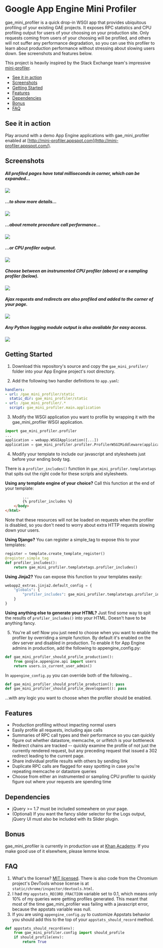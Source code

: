 # Google App Engine Mini Profiler

gae_mini_profiler is a quick drop-in WSGI app that provides ubiquitous profiling of your existing GAE projects. It exposes RPC statistics and CPU profiling output for users of your choosing on your production site. Only requests coming from users of your choosing will be profiled, and others will not suffer any performance degradation, so you can use this profiler to learn about production performance without stressing about slowing users down. See screenshots and features below.

This project is heavily inspired by the Stack Exchange team's impressive [mini-profiler](http://miniprofiler.com/).

* [See it in action](#see-it-in-action)
* [Screenshots](#screenshots)
* [Getting Started](#getting-started)
* [Features](#features)
* [Dependencies](#dependencies)
* [Bonus](#bonus)
* [FAQ](#faq)

## See it in action

Play around with a demo App Engine applications with gae_mini_profiler enabled at [http://mini-profiler.appspot.com](http://mini-profiler.appspot.com/).

## Screenshots

##### All profiled pages have total milliseconds in corner, which can be expanded...
![](http://i.imgur.com/Nqdtu.png)

##### ...to show more details...
![](http://i.imgur.com/sjxE7.png)

##### ...about remote procedure call performance...
![](http://i.imgur.com/C29gC.png)

##### ...or CPU profiler output.
![](http://i.imgur.com/XcBxG.png)

##### Choose between an instrumented CPU profiler (above) or a sampling profiler (below).
![](http://i.imgur.com/KiwHv.png)

##### Ajax requests and redirects are also profiled and added to the corner of your page.
![](http://i.imgur.com/8gS4D.png)

##### Any Python logging module output is also available for easy access.
![](http://i.imgur.com/6382r.png)


## Getting Started

1. Download this repository's source and copy the `gae_mini_profiler/` folder into your App Engine project's root directory.

2. Add the following two handler definitions to `app.yaml`:

  ```yaml
  handlers:
  - url: /gae_mini_profiler/static
    static_dir: gae_mini_profiler/static
  - url: /gae_mini_profiler/.*
    script: gae_mini_profiler.main.application
  ```

3. Modify the WSGI application you want to profile by wrapping it with the gae_mini_profiler WSGI application.

  ```python
  import gae_mini_profiler.profiler
  ...
  application = webapp.WSGIApplication([...])
  application = gae_mini_profiler.profiler.ProfilerWSGIMiddleware(application)
  ```

4. Modify your template to include our javascript and stylesheets just before your ending body tag.

  There is a `profiler_includes()` function in `gae_mini_profiler.templatetags` that spits out the right code for these scripts and stylesheets.

  **Using any template engine of your choice?** Call this function at the end of your template:

  ```html
          ...
          {% profiler_includes %}
      </body>
  </html>
  ```

  Note that these resources will not be loaded on requests when the profiler is disabled, so you don't need to worry about extra HTTP requests slowing down your users.

  **Using Django?** You can register a simple_tag to expose this to your templates:


  ```python
  register = template.create_template_register()
  @register.simple_tag
  def profiler_includes():
      return gae_mini_profiler.templatetags.profiler_includes()
  ```

  **Using Jinja2?** You can expose this function to your templates easily:

  ```python
  webapp2_extras.jinja2.default_config = {
      "globals": {
          "profiler_includes": gae_mini_profiler.templatetags.profiler_includes
      }
  }
  ```

  **Using anything else to generate your HTML?** Just find some way to spit the results of `profiler_includes()` into your HTML. Doesn't have to be anything fancy.

5. You're all set! Now you just need to choose when you want to enable the profiler by overriding a simple function. By default it's enabled on the dev server and disabled in production. To enable it for App Engine admins in production, add the following to appengine_config.py:

  ```python
  def gae_mini_profiler_should_profile_production():
      from google.appengine.api import users
      return users.is_current_user_admin()
  ```

  In `appengine_config.py` you can override both of the following...

  ```python
  def gae_mini_profiler_should_profile_production(): pass
  def gae_mini_profiler_should_profile_development(): pass
  ```
  ...with any logic you want to choose when the profiler should be enabled.


## Features

* Production profiling without impacting normal users
* Easily profile all requests, including ajax calls
* Summaries of RPC call types and their performance so you can quickly figure out whether datastore, memcache, or urlfetch is your bottleneck
* Redirect chains are tracked -- quickly examine the profile of not just the currently rendered request, but any preceding request that issued a 302 redirect leading to the current page.
* Share individual profile results with others by sending link
* Duplicate RPC calls are flagged for easy spotting in case you're repeating memcache or datastore queries
* Choose from either an instrumented or sampling CPU profiler to quickly figure out where your requests are spending time

## Dependencies

* jQuery >= 1.7 must be included somewhere on your page.
* (Optional) If you want the fancy slider selector for the Logs output, jQuery UI must also be included with its Slider plugin.

## Bonus

gae_mini_profiler is currently in production use at [Khan Academy](http://khanacademy.org). If you make good use of it elsewhere, please lemme know.

## FAQ

1. What's the license? [MIT licensed](http://en.wikipedia.org/wiki/MIT_License). There is also code from the Chromium project's DevTools whose license is at `static/chrome/inspector/devtools.html`.
2. I had my `appstats_RECORD_FRACTION` variable set to 0.1, which means only 10% of my queries were getting profiles generated. This meant that most of the time gae_mini_profiler was failing with a javascript error, because the appstats variable was null.
3. If you are using `appengine_config.py` to customize Appstats behavior you should add this to the top of your `appstats_should_record` method.

  ```python
  def appstats_should_record(env):
      from gae_mini_profiler.config import should_profile
      if should_profile(env):
          return True
  ```
